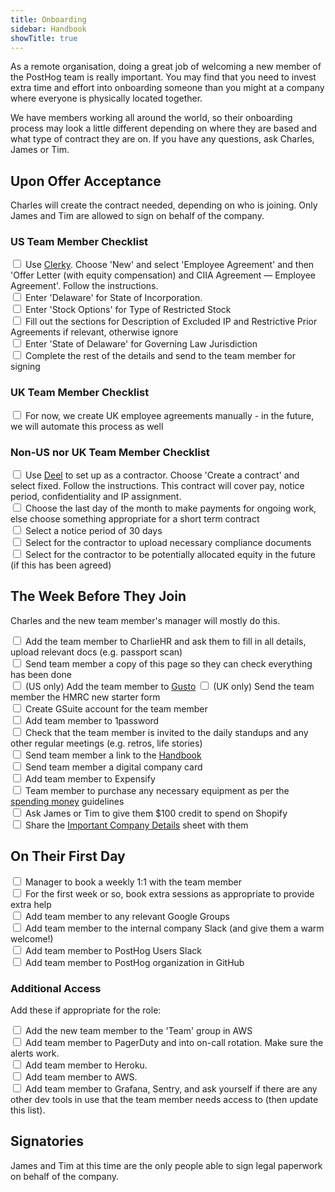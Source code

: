 ```yaml
---
title: Onboarding
sidebar: Handbook
showTitle: true
---
```


As a remote organisation, doing a great job of welcoming a new member of the PostHog team is really important. You may find that you need to invest extra time and effort into onboarding someone than you might at a company where everyone is physically located together. 

We have members working all around the world, so their onboarding process may look a little different depending on where they are based and what type of contract they are on. If you have any questions, ask Charles, James or Tim. 

## Upon Offer Acceptance

Charles will create the contract needed, depending on who is joining. Only James and Tim are allowed to sign on behalf of the company.  

### US Team Member Checklist

<input type="checkbox"/>  Use [Clerky](https://app.clerky.com). Choose 'New' and select 'Employee Agreement' and then 'Offer Letter (with equity compensation) and CIIA Agreement — Employee Agreement'. Follow the instructions. <br>
<input type="checkbox"/>  Enter 'Delaware' for State of Incorporation. <br>
<input type="checkbox"/>  Enter 'Stock Options' for Type of Restricted Stock  <br>
<input type="checkbox"/>  Fill out the sections for Description of Excluded IP and Restrictive Prior Agreements if relevant, otherwise ignore <br>
<input type="checkbox"/>  Enter 'State of Delaware' for Governing Law Jurisdiction <br>
<input type="checkbox"/>  Complete the rest of the details and send to the team member for signing <br>

### UK Team Member Checklist

<input type="checkbox"/>  For now, we create UK employee agreements manually - in the future, we will automate this process as well <br>

### Non-US nor UK Team Member Checklist

<input type="checkbox"/>  Use [Deel](https://letsdeel.com) to set up as a contractor. Choose 'Create a contract' and select fixed. Follow the instructions. This contract will cover pay, notice period, confidentiality and IP assignment. <br>
<input type="checkbox"/>  Choose the last day of the month to make payments for ongoing work, else choose something appropriate for a short term contract <br>
<input type="checkbox"/>  Select a notice period of 30 days <br>
<input type="checkbox"/>  Select for the contractor to upload necessary compliance documents <br>
<input type="checkbox"/>  Select for the contractor to be potentially allocated equity in the future (if this has been agreed) <br>

## The Week Before They Join

Charles and the new team member's manager will mostly do this.

<input type="checkbox"/> Add the team member to CharlieHR and ask them to fill in all details, upload relevant docs (e.g. passport scan) <br>
<input type="checkbox"/>  Send team member a copy of this page so they can check everything has been done <br>
<input type="checkbox"/> (US only) Add the team member to [Gusto](https://app.gusto.com)
<input type="checkbox"/> (UK only) Send the team member the HMRC new starter form <br>
<input type="checkbox"/>  Create GSuite account for the team member <br>
<input type="checkbox"/>  Add team member to 1password <br>
<input type="checkbox"/>  Check that the team member is invited to the daily standups and any other regular meetings (e.g. retros, life stories) <br> 
<input type="checkbox"/>  Send team member a link to the [Handbook](/handbook) <br>
<input type="checkbox"/>  Send team member a digital company card <br>
<input type="checkbox"/>  Add team member to Expensify <br>
<input type="checkbox"/>  Team member to purchase any necessary equipment as per the [spending money](/handbook/spending-money) guidelines <br>
<input type="checkbox"/>  Ask James or Tim to give them $100 credit to spend on Shopify <br>
<input type="checkbox"/>  Share the [Important Company Details](https://docs.google.com/spreadsheets/d/1k4o4VN5VSsgFZpVYrN28Ib0z_pCJFTJyQdfkZEHhOV0/edit?usp=sharing) sheet with them <br>

## On Their First Day

<input type="checkbox"/>  Manager to book a weekly 1:1 with the team member <br>
<input type="checkbox"/>  For the first week or so, book extra sessions as appropriate to provide extra help <br>
<input type="checkbox"/>  Add team member to any relevant Google Groups <br>
<input type="checkbox"/>  Add team member to the internal company Slack (and give them a warm welcome!) <br>
<input type="checkbox"/>  Add team member to PostHog Users Slack <br>
<input type="checkbox"/>  Add team member to PostHog organization in GitHub <br>

### Additional Access

Add these if appropriate for the role:

<input type="checkbox"/>  Add the new team member to the 'Team' group in AWS <br>
<input type="checkbox"/>  Add team member to PagerDuty and into on-call rotation. Make sure the alerts work. <br>
<input type="checkbox"/>  Add team member to Heroku. <br>
<input type="checkbox"/>  Add team member to AWS. <br>
<input type="checkbox"/>  Add team member to Grafana, Sentry, and ask yourself if there are any other dev tools in use that the team member needs access to (then update this list). <br>

## Signatories

James and Tim at this time are the only people able to sign legal paperwork on behalf of the company.
